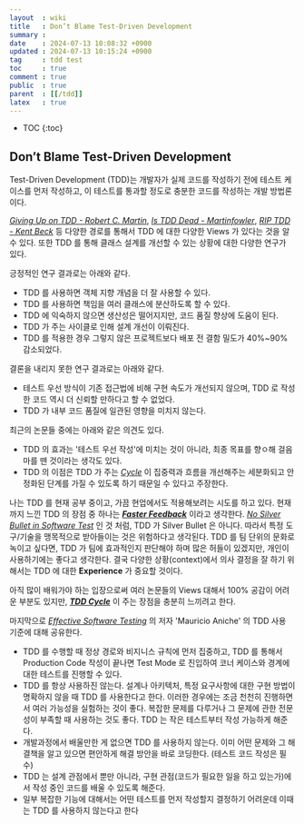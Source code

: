 ```yaml
---
layout  : wiki
title   : Don’t Blame Test-Driven Development
summary : 
date    : 2024-07-13 10:08:32 +0900
updated : 2024-07-13 10:15:24 +0900
tag     : tdd test
toc     : true
comment : true
public  : true
parent  : [[/tdd]]
latex   : true
---
```

* TOC
{:toc}

## Don’t Blame Test-Driven Development

Test-Driven Development (TDD)는 개발자가 실제 코드를 작성하기 전에 테스트 케이스를 먼저 작성하고, 이 테스트를 통과할 정도로 충분한 코드를 작성하는 개발 방법론이다.

_[Giving Up on TDD - Robert C. Martin](https://blog.cleancoder.com/uncle-bob/2016/03/19/GivingUpOnTDD.html)_, _[Is TDD Dead - Martinfowler](https://martinfowler.com/articles/is-tdd-dead/)_, _[RIP TDD - Kent Beck](https://www.facebook.com/notes/kent-beck/rip-tdd/750840194948847/?_rdr)_ 등
다양한 경로를 통해서 TDD 에 대한 다양한 Views 가 있다는 것을 알 수 있다. 또한 TDD 를 통해 클래스 설계를 개선할 수 있는 상황에 대한 다양한 연구가 있다.

긍정적인 연구 결과로는 아래와 같다.

- TDD 를 사용하면 객체 지향 개념을 더 잘 사용할 수 있다.
- TDD 를 사용하면 책임을 여러 클래스에 분산하도록 할 수 있다.
- TDD 에 익숙하지 않으면 생산성은 떨어지지만, 코드 품질 향상에 도움이 된다.
- TDD 가 주는 사이클로 인해 설계 개선이 이뤄진다.
- TDD 를 적용한 경우 그렇지 않은 프로젝트보다 배포 전 결함 밀도가 40%~90% 감소되었다.

결론을 내리지 못한 연구 결과로는 아래와 같다.

- 테스트 우선 방식이 기존 접근법에 비해 구현 속도가 개선되지 않으며, TDD 로 작성한 코드 역시 더 신뢰할 만하다고 할 수 없었다.
- TDD 가 내부 코드 품질에 일관된 영향을 미치지 않는다.

최근의 논문들 중에는 아래와 같은 의견도 있다.

- TDD 의 효과는 '테스트 우선 작성'에 미치는 것이 아니라, 최종 목표를 향ㅇ해 걸음마를 뗀 것이라는 생각도 있다. 
- TDD 의 이점은 TDD 가 주는 _[Cycle](https://baekjungho.github.io/wiki/tdd/tdd-red-green-refactor/)_ 이 집중력과 흐름을 개선해주는 세분화되고 안정화된 단계를 가질 수 있도록 하기 때문일 수 있다고 주장한다.

나는 TDD 를 현재 공부 중이고, 가끔 현업에서도 적용해보려는 시도를 하고 있다. 현재까지 느낀 TDD 의 장점 중 하나는 ___[Faster Feedback](https://baekjungho.github.io/wiki/tdd/tdd-interface-design-decisions/)___ 이라고 생각한다.
_[No Silver Bullet in Software Test](https://baekjungho.github.io/wiki/test/test-no-silver-bullet/)_ 인 것 처럼, TDD 가 Silver Bullet 은 아니다. 따라서 특정 도구/기술을 맹목적으로 받아들이는 것은 위험하다고 생각된다.
TDD 를 팀 단위의 문화로 녹이고 싶다면, TDD 가 팀에 효과적인지 판단해야 하며 많은 허들이 있겠지만, 개인이 사용하기에는 좋다고 생각한다.
결국 다양한 상황(context)에서 의사 결정을 잘 하기 위해서는 TDD 에 대한 __Experience__ 가 중요할 것이다.

아직 많이 배워가야 하는 입장으로써 여러 논문들의 Views 대해서 100% 공감이 어려운 부분도 있지만, ___[TDD Cycle](https://baekjungho.github.io/wiki/tdd/tdd-red-green-refactor/)___ 이 주는 장점을 충분히 느끼려고 한다. 

마지막으로 _[Effective Software Testing](https://www.amazon.com/Effective-Software-Testing-developers-guide/dp/1633439933)_ 의 저자 'Mauricio Aniche' 의 TDD 사용 기준에 대해 공유한다.

- TDD 를 수행할 때 정상 경로와 비지니스 규칙에 먼저 집중하고, TDD 를 통해서 Production Code 작성이 끝나면 Test Mode 로 진입하여 코너 케이스와 경계에 대한 테스트를 진행할 수 있다.
- TDD 를 항상 사용하진 않는다. 설계나 아키텍처, 특정 요구사항에 대한 구현 방법이 명확하지 않을 때 TDD 를 사용한다고 한다. 이러한 경우에는 조금 천천히 진행하면서 여러 가능성을 실험하는 것이 좋다. 복잡한 문제를 다루거나 그 문제에 관한 전문성이 부족할 때 사용하는 것도 좋다. TDD 는 작은 테스트부터 작성 가능하게 해준다.
- 개발과정에서 배울만한 게 없으면 TDD 를 사용하지 않는다. 이미 어떤 문제와 그 해결책을 알고 있으면 편안하게 해결 방안을 바로 코딩한다. (테스트 코드 작성은 필수)
- TDD 는 설계 관점에서 뿐만 아니라, 구현 관점(코드가 필요한 일을 하고 있는가)에서 작성 중인 코드를 배울 수 있도록 해준다.
- 일부 복잡한 기능에 대해서는 어떤 테스트를 먼저 작성할지 결정하기 어려운데 이때는 TDD 를 사용하지 않는다고 한다